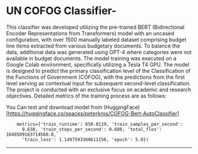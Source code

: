# UN COFOG Classifier-
This classifier was developed utilizing the pre-trained BERT (Bidirectional Encoder Representations from Transformers) model with an uncased configuration, with over 1500 manually labeled dataset comprising budget line items extracted from various budgetary documents. To balance the data, additional data was generated using GPT-4 where categories were not available in budget documents. The model training was executed on a Google Colab environment, specifically utilizing a Tesla T4 GPU. The model is designed to predict the primary classification level of the Classification of the Functions of Government (COFOG), with the predictions from the first level serving as contextual input for subsequent second-level classification. The project is conducted with an exclusive focus on academic and research objectives. Detailed metrics of the training process are as follows:

You Can test and download model from (HuggingFace)[https://huggingface.co/spaces/peterkros/COFOG-Bert-AutoClassifier]

```TrainOutput(global_step=395, training_loss=1.1497593360611156, 
    metrics={'train_runtime': 650.0119, 'train_samples_per_second':
      9.638, 'train_steps_per_second': 0.608, 'total_flos': 1648509163714560.0, 
      'train_loss': 1.1497593360611156, 'epoch': 5.0})
```

-------------
